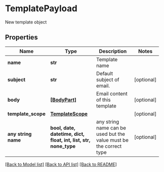 # TemplatePayload

New template object

## Properties
Name | Type | Description | Notes
------------ | ------------- | ------------- | -------------
**name** | **str** | Template name | 
**subject** | **str** | Default subject of email. | [optional] 
**body** | [**[BodyPart]**](BodyPart.md) | Email content of this template | [optional] 
**template_scope** | [**TemplateScope**](TemplateScope.md) |  | [optional] 
**any string name** | **bool, date, datetime, dict, float, int, list, str, none_type** | any string name can be used but the value must be the correct type | [optional]

[[Back to Model list]](../README.md#documentation-for-models) [[Back to API list]](../README.md#documentation-for-api-endpoints) [[Back to README]](../README.md)


